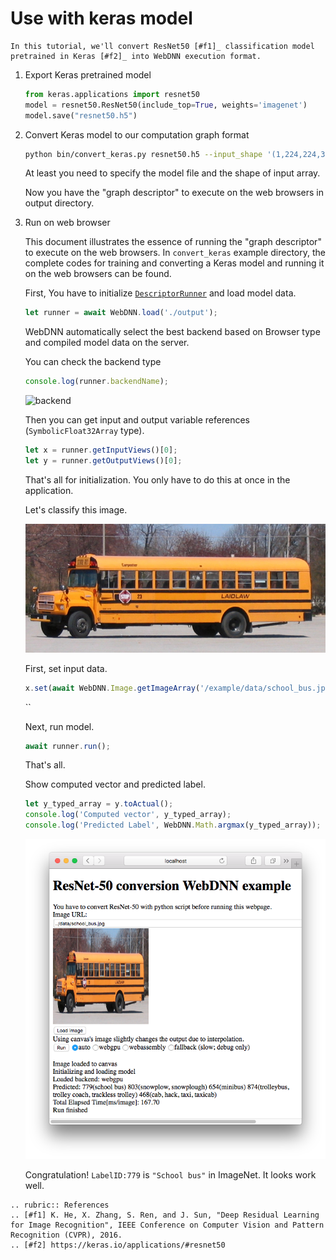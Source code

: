 # Use with keras model

```eval_rst
In this tutorial, we'll convert ResNet50 [#f1]_ classification model 
pretrained in Keras [#f2]_ into WebDNN execution format.
```

1. Export Keras pretrained model

    ```python
    from keras.applications import resnet50
    model = resnet50.ResNet50(include_top=True, weights='imagenet')
    model.save("resnet50.h5")
    ```

2. Convert Keras model to our computation graph format

    ```sh
    python bin/convert_keras.py resnet50.h5 --input_shape '(1,224,224,3)' --out output
    ```

    At least you need to specify the model file and the shape of input array.

    Now you have the "graph descriptor" to execute on the web browsers in output directory.

3. Run on web browser

    This document illustrates the essence of running the "graph descriptor" to execute on the web browsers.
    In `convert_keras` example directory, the complete codes for training and converting a Keras model and running it on the web browsers can be found.

    First, You have to initialize [`DescriptorRunner`](../api_reference/descriptor_runner/interfaces/webdnn.dnndescriptorrunner.html) 
    and load model data.

    ```js
    let runner = await WebDNN.load('./output');
    ```

    WebDNN automatically select the best backend based on Browser type and 
    compiled model data on the server.

    You can check the backend type

    ```js
    console.log(runner.backendName);
    ```

    ![backend](../_static/tutorial/check_backend.png)

    Then you can get input and output variable references (`SymbolicFloat32Array` type).

    ```js
    let x = runner.getInputViews()[0];
    let y = runner.getOutputViews()[0];
    ```

    That's all for initialization. You only have to do this at once in the application.

    Let's classify this image.

    ![sample image](../_static/tutorial/sample_image2.jpeg)

    First, set input data.

    ```js
    x.set(await WebDNN.Image.getImageArray('/example/data/school_bus.jpg', { dstW: 224, dstH: 224 }));
    ```
    
    ``

    Next, run model.

    ```js
    await runner.run();
    ```

    That's all.

    Show computed vector and predicted label.

    ```js
    let y_typed_array = y.toActual();
    console.log('Computed vector', y_typed_array);
    console.log('Predicted Label', WebDNN.Math.argmax(y_typed_array));
    ```

    ![result](../_static/tutorial/result_keras.png)

    Congratulation! `LabelID:779` is `"School bus"` in ImageNet. It looks work well.

```eval_rst
.. rubric:: References
.. [#f1] K. He, X. Zhang, S. Ren, and J. Sun, "Deep Residual Learning for Image Recognition", IEEE Conference on Computer Vision and Pattern Recognition (CVPR), 2016.
.. [#f2] https://keras.io/applications/#resnet50
```
